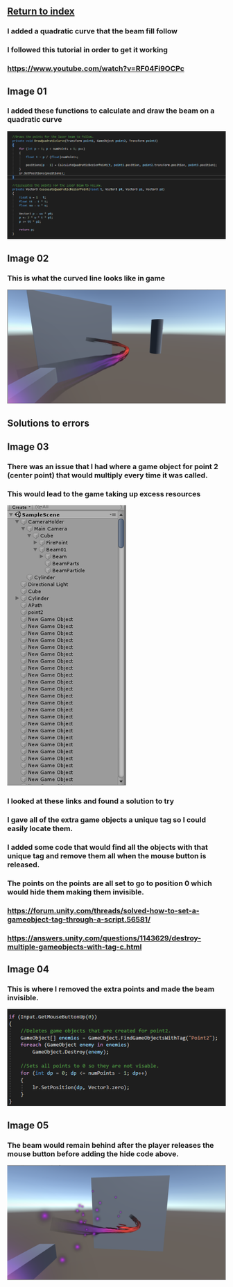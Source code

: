## <a href="index">Return to index</a>

### I added a quadratic curve that the beam fill follow
### I followed this tutorial in order to get it working
### <a href="https://www.youtube.com/watch?v=RF04Fi9OCPc">https://www.youtube.com/watch?v=RF04Fi9OCPc</a>


## Image 01

### I added these functions to calculate and draw the beam on a quadratic curve  
<img src="images/quad01.png" alt="">

## Image 02

### This is what the curved line looks like in game
<img src="images/quad05.png" alt="">


## Solutions to errors


## Image 03

### There was an issue that I had where a game object for point 2 (center point) that would multiply every time it was called.
### This would lead to the game taking up excess resources

<img src="images/quad03.png" alt="">

### I looked at these links and found a solution to try
### I gave all of the extra game objects a unique tag so I could easily locate them.
### I added some code that would find all the objects with that unique tag and remove them all when the mouse button is released.
### The points on the points are all set to go to position 0 which would hide them making them invisible. 
### <a href="https://forum.unity.com/threads/solved-how-to-set-a-gameobject-tag-through-a-script.56581/">https://forum.unity.com/threads/solved-how-to-set-a-gameobject-tag-through-a-script.56581/</a>
### <a href="https://answers.unity.com/questions/1143629/destroy-multiple-gameobjects-with-tag-c.html">https://answers.unity.com/questions/1143629/destroy-multiple-gameobjects-with-tag-c.html</a>

## Image 04

### This is where I removed the extra points and made the beam invisible.
<img src="images/quad02.PNG" alt="">

## Image 05

### The beam would remain behind after the player releases the mouse button before adding the hide code above.
<img src="images/quad04.PNG" alt="">

